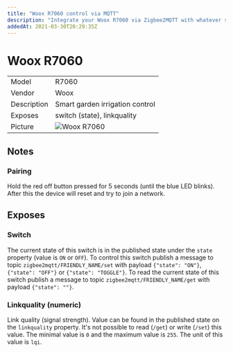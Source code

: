 ```yaml
---
title: "Woox R7060 control via MQTT"
description: "Integrate your Woox R7060 via Zigbee2MQTT with whatever smart home infrastructure you are using without the vendors bridge or gateway."
addedAt: 2021-03-30T20:29:35Z
---
```


<!-- !!!! -->
<!-- ATTENTION: This file is auto-generated through docgen! -->
<!-- You can only edit the "## Notes"-Section. -->
<!-- !!!! -->

# Woox R7060

|     |     |
|-----|-----|
| Model | R7060  |
| Vendor  | Woox  |
| Description | Smart garden irrigation control |
| Exposes | switch (state), linkquality |
| Picture | ![Woox R7060](https://psi-4ward.github.io/zigbee2mqtt.io/images/devices/R7060.jpg) |


## Notes


### Pairing
Hold the red off button pressed for 5 seconds (until the blue LED blinks).
After this the device will reset and try to join a network.



## Exposes

### Switch 
The current state of this switch is in the published state under the `state` property (value is `ON` or `OFF`).
To control this switch publish a message to topic `zigbee2mqtt/FRIENDLY_NAME/set` with payload `{"state": "ON"}`, `{"state": "OFF"}` or `{"state": "TOGGLE"}`.
To read the current state of this switch publish a message to topic `zigbee2mqtt/FRIENDLY_NAME/get` with payload `{"state": ""}`.

### Linkquality (numeric)
Link quality (signal strength).
Value can be found in the published state on the `linkquality` property.
It's not possible to read (`/get`) or write (`/set`) this value.
The minimal value is `0` and the maximum value is `255`.
The unit of this value is `lqi`.

